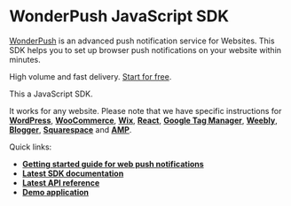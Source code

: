 # WonderPush JavaScript SDK

[WonderPush](https://www.wonderpush.com) is an advanced push notification service for Websites. This SDK helps you to set up browser push notifications on your website within minutes.

High volume and fast delivery. [Start for free](https://dashboard.wonderpush.com/account/signup).

This a JavaScript SDK.

It works for any website. Please note that we have specific instructions for [**WordPress**](https://docs.wonderpush.com/docs/web-push-notifications-wordpress), [**WooCommerce**](https://docs.wonderpush.com/docs/web-push-notifications-woocommerce), [**Wix**](https://docs.wonderpush.com/docs/web-push-notifications-wix), [**React**](https://docs.wonderpush.com/docs/web-push-notifications-react), [**Google Tag Manager**](https://docs.wonderpush.com/docs/web-push-notifications-google-tag-manager), [**Weebly**](https://docs.wonderpush.com/docs/web-push-notifications-weebly), [**Blogger**](https://docs.wonderpush.com/docs/web-push-notifications-blogger), [**Squarespace**](https://docs.wonderpush.com/docs/web-push-notifications-squarespace) and [**AMP**](https://docs.wonderpush.com/docs/amp-web-push-quickstart).

Quick links:
* [**Getting started guide for web push notifications**](https://docs.wonderpush.com/docs/web-push-notifications-quickstart)
* [**Latest SDK documentation**](https://wonderpush.github.io/wonderpush-javascript-sdk/)
* [**Latest API reference**](https://wonderpush.github.io/wonderpush-javascript-sdk/api.html)
* [**Demo application**](https://www.wonderpush.com/demo/)


